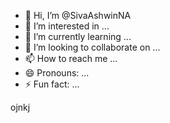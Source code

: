 - 👋 Hi, I’m @SivaAshwinNA
- 👀 I’m interested in ...
- 🌱 I’m currently learning ...
- 💞️ I’m looking to collaborate on ...
- 📫 How to reach me ...
- 😄 Pronouns: ...
- ⚡ Fun fact: ...

<!---
SivaAshwinNA/SivaAshwinNA is a ✨ special ✨ repository because its `README.md` (this file) appears on your GitHub profile.
You can click the Preview link to take a look at your changes.
--->ojnkj
